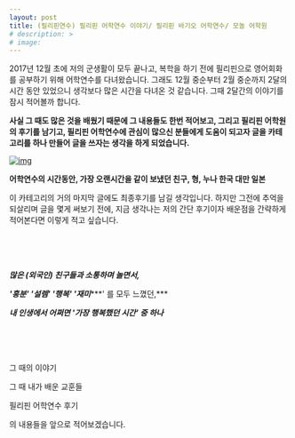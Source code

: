 ```yaml
---
layout: post
title: (필리핀연수) 필리핀 어학연수 이야기/ 필리핀 바기오 어학연수/ 모놀 어학원
# description: >
# image: 
---
```



   2017년 12월 초에 저의 군생활이 모두 끝나고, 복학을 하기 전에 필리핀으로 영어회화를 공부하기 위해 어학연수를 다녀왔습니다. 그래도 12월 중순부터 2월 중순까지 2달의 시간 동안 있었으니 생각보다 많은 시간을 다녀온 것 같습니다. 그때 2달간의 이야기를 잠시 적어볼까 합니다. 



   **사실 그 때도 많은 것을 배웠기 때문에 그 내용들도 한번 적어보고, 그리고 필리핀 어학원의 후기를 남기고, 필리핀 어학연수에 관심이 많으신 분들에게 도움이 되고자 글을 카테고리를 하나 만들어 글을 쓰자는 생각을 하게 되었습니다.**




[![img](https://postfiles.pstatic.net/MjAxOTAzMDFfMTI0/MDAxNTUxNDI2MjY0MzUz.bYVUepJqNAqSMQC4BdtUIsSShiaXF2eB2M-eQU6Wi8sg.VTgX7qLY4wmIjmCqpLx9TL8GmJkaw3FLTAN4O6v1A4Ag.JPEG.sb020518/SE-fdefbcc4-26af-41c8-b978-cebe5e44589e.jpg?type=w773)](https://blog.naver.com/PostView.nhn?blogId=sb020518&logNo=221477846468&categoryNo=10&parentCategoryNo=0&viewDate=&currentPage=2&postListTopCurrentPage=&from=postList&userTopListOpen=true&userTopListCount=5&userTopListManageOpen=false&userTopListCurrentPage=2#)

**어학연수의 시간동안, 가장 오랜시간을 같이 보냈던  친구, 형, 누나 한국 대만 일본**

  

 이 카테고리의 거의 마지막 글에도 최종후기를 남길 생각입니다. 하지만 그전에 추억을 되살리며 글을 몇게 써보기 전에, 지금 생각나는 저의 간단 후기이자 배운점을 간략하게 적어본다면 이렇게 적고 싶습니다. 

<br>
<br>
<br>

***많은 (외국인) 친구들과 소통하며 놀면서,***

***'흥분' '설렘' '행복' '재미******' 를 모두 느꼈던,***

***내 인생에서 어쩌면 '가장 행복했던 시간' 중 하나*** 


<br>
<br>
<br>

그 때의 이야기



그 때 내가 배운 교훈들



필리핀 어학연수 후기 



의 내용들을 앞으로 적어보겠습니다. 